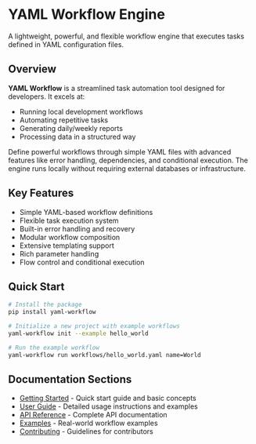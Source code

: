 # YAML Workflow Engine

A lightweight, powerful, and flexible workflow engine that executes tasks defined in YAML configuration files.

## Overview

**YAML Workflow** is a streamlined task automation tool designed for developers. It excels at:
- Running local development workflows
- Automating repetitive tasks
- Generating daily/weekly reports
- Processing data in a structured way

Define powerful workflows through simple YAML files with advanced features like error handling, dependencies, and conditional execution. The engine runs locally without requiring external databases or infrastructure.

## Key Features

- Simple YAML-based workflow definitions
- Flexible task execution system
- Built-in error handling and recovery
- Modular workflow composition
- Extensive templating support
- Rich parameter handling
- Flow control and conditional execution

## Quick Start

```bash
# Install the package
pip install yaml-workflow

# Initialize a new project with example workflows
yaml-workflow init --example hello_world

# Run the example workflow
yaml-workflow run workflows/hello_world.yaml name=World
```

## Documentation Sections

- [Getting Started](guide/getting-started.md) - Quick start guide and basic concepts
- [User Guide](guide/index.md) - Detailed usage instructions and examples
- [API Reference](api/index.md) - Complete API documentation
- [Examples](examples/index.md) - Real-world workflow examples
- [Contributing](contributing/index.md) - Guidelines for contributors 
